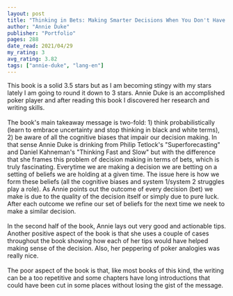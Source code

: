 ```yaml
---
layout: post
title: "Thinking in Bets: Making Smarter Decisions When You Don't Have All the Facts"
author: "Annie Duke"
publisher: "Portfolio"
pages: 288
date_read: 2021/04/29
my_rating: 3
avg_rating: 3.82
tags: ["annie-duke", "lang-en"]
---
```


This book is a solid 3.5 stars but as I am becoming stingy with my stars lately I am going to round it down to 3 stars. Annie Duke is an accomplished poker player and after reading this book I discovered her research and writing skills.<br/><br/>The book's main takeaway message is two-fold: 1) think probabilistically (learn to embrace uncertainty and stop thinking in black and white terms), 2) be aware of all the cognitive biases that impair our decision making. In that sense Annie Duke is drinking from Philip Tetlock's "Superforecasting" and Daniel Kahneman's "Thinking Fast and Slow" but with the difference that she frames this problem of decision making in terms of bets, which is truly fascinating. Everytime we are making a decision we are betting on a setting of beliefs we are holding at a given time. The issue here is how we form these beliefs (all the cognitive biases and system 1/system 2 struggles play a role). As Annie points out the outcome of every decision (bet) we make is due to the quality of the decision itself or simply due to pure luck. After each outcome we refine our set of beliefs for the next time we neek to make a similar decision. <br/><br/>In the second half of the book, Annie lays out very good and actionable tips. Another positive aspect of the book is that she uses a couple of cases throughout the book showing how each of her tips would have helped making sense of the decision. Also, her peppering of poker analogies was really nice. <br/><br/>The poor aspect of the book is that, like most books of this kind, the writing can be a too repetitive and some chapters have long introductions that could have been cut in some places without losing the gist of the message. 

